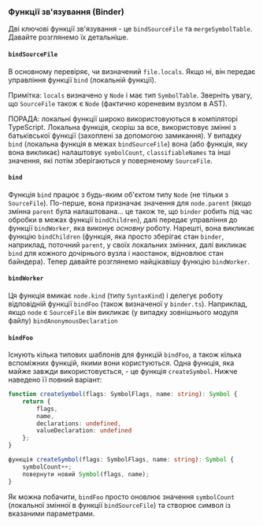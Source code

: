 ### Функції зв'язування (Binder)
Дві ключові функції зв'язування - це `bindSourceFile` та `mergeSymbolTable`. Давайте розглянемо їх детальніше.

#### `bindSourceFile`
В основному перевіряє, чи визначений `file.locals`. Якщо ні, він передає управління функції `bind` (локальній функції).

Примітка: `locals` визначено у `Node` і має тип `SymbolTable`. Зверніть увагу, що `SourceFile` також є `Node`  (фактично кореневим вузлом в AST).

ПОРАДА: локальні функції широко використовуються в компіляторі TypeScript. Локальна функція, скоріш за все, використовує змінні з батьківської функції (захоплені за допомогою замикання). У випадку `bind` (локальна функція в межах `bindSourceFile`) вона (або функція, яку вона викликає) налаштовує `symbolCount`, `classifiableNames` та інші значення, які потім зберігаються у поверненому `SourceFile`.

#### `bind`
Функція `bind` працює з будь-яким об'єктом типу `Node` (не тільки з `SourceFile`). По-перше, вона призначає значення для `node.parent` (якщо змінна `parent` була налаштована... це також те, що `binder` робить під час обробки в межах функції `bindChildren`), далі передає управління до функції `bindWorker`, яка виконує *основну* роботу. Нарешті, вона викликає функцію `bindChildren` (функція, яка просто зберігає стан `binder`, наприклад, поточний `parent`, у своїх локальних змінних, далі викликає `bind` для кожного дочірнього вузла і наостанок, відновлює стан байндера). Тепер давайте розглянемо найцікавішу функцію `bindWorker`.

#### `bindWorker`
Ця функція вмикає `node.kind` (типу `SyntaxKind`) і делегує роботу відповідній функції `bindFoo` (також визначеної у `binder.ts`). Наприклад, якщо `node` є `SourceFile` він викликає (у випадку зовнішнього модуля файлу) `bindAnonymousDeclaration`

#### `bindFoo`
Існують кілька типових шаблонів для функцій `bindFoo`, а також кілька вспоміжних функцій, якими вони користуються. Одна функція, яка майже завжди використовується, - це функція `createSymbol`. Нижче наведено її повний варіант:

```typescript
function createSymbol(flags: SymbolFlags, name: string): Symbol {
    return {
        flags,
        name,
        declarations: undefined,
        valueDeclaration: undefined
    };
}
```

```ts
функція createSymbol(flags: SymbolFlags, name: string): Symbol {
    symbolCount++;
    повернути новий Symbol(flags, name);
}
```

Як можна побачити, `bindFoo` просто оновлює значення `symbolCount` (локальної змінної в функції `bindSourceFile`) та створює символ із вказаними параметрами.